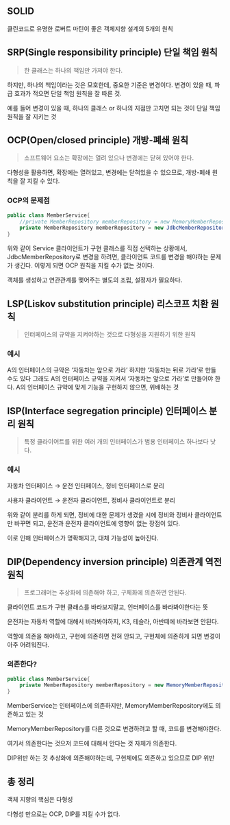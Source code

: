 ## SOLID

클린코드로 유명한 로버트 마틴이 좋은 객체지향 설계의 5개의 원칙

## SRP(Single responsibility principle) 단일 책임 원칙

> 한 클래스는 하나의 책임만 가져야 한다.
> 

하지만, 하나의 책임이라는 것은 모호한데, 중요한 기준은 변경이다. 변경이 있을 때, 파급 효과가 적으면 단일 책임 원칙을 잘 따른 것.

예를 들어 변경이 있을 때, 하나의 클래스 or 하나의 지점만 고치면 되는 것이 단일 책임 원칙을 잘 지키는 것

## OCP(Open/closed principle) 개방-폐쇄 원칙

> 소프트웨어 요소는 확장에는 열려 있으나 변경에는 닫혀 있어야 한다.
> 

다형성을 활용하면, 확장에는 열려있고, 변경에는 닫혀있을 수 있으므로, 개방-폐쇄 원칙을 잘 지킬 수 있다.

### OCP의 문제점

```java
public class MemberService{
	//private MemberRepository memberRepository = new MemoryMemberRepository();
	private MemberRepository memberRepository = new JdbcMemberRepository();
}
```

위와 같이 Service 클라이언트가 구현 클래스를 직접 선택하는 상황에서, JdbcMemberRepository로 변경을 하려면, 클라이언트 코드를 변경을 해야하는 문제가 생긴다. 이렇게 되면 OCP 원칙을 지킬 수가 없는 것이다.

객체를 생성하고 연관관계를 맺어주는 별도의 조립, 설정자가 필요하다.

## LSP(Liskov substitution principle) 리스코프 치환 원칙

> 인터페이스의 규약을 지켜야하는 것으로 다형성을 지원하기 위한 원칙
> 

### 예시

A의 인터페이스의 규약은 ‘자동차는 앞으로 가라’ 하지만 ‘자동차는 뒤로 가라’로 만들 수도 있다 그래도 A의 인터페이스 규약을 지켜서 ‘자동차는 앞으로 가라’로 만들어야 한다. A의 인터페이스 규약에 맞게 기능을 구현하지 않으면, 위배하는 것

## ISP(Interface segregation principle) 인터페이스 분리 원칙

> 특정 클라이어트를 위한 여러 개의 인터페이스가 범용 인터페이스 하나보다 낫다.
> 

### 예시

자동차 인터페이스 → 운전 인터페이스, 정비 인터페이스로 분리

사용자 클라이언트 → 운전자 클라이언트, 정비사 클라이언트로 분리

위와 같이 분리를 하게 되면, 정비에 대한 문제가 생겼을 시에 정비와 정비사 클라이언트만 바꾸면 되고, 운전과 운전자 클라이언트에 영향이 없는 장점이 있다.

이로 인해 인터페이스가 명확해지고, 대체 가능성이 높아진다.

## DIP(Dependency inversion principle) 의존관계 역전 원칙

> 프로그래머는 추상화에 의존해야 하고, 구체화에 의존하면 안된다.
> 

클라이언트 코드가 구현 클래스를 바라보지말고, 인터페이스를 바라봐야한다는 뜻

운전자는 자동차 역할에 대해서 바라봐야하지, K3, 테슬라, 아반떼에 바라보면 안된다.

역할에 의존을 해야하고, 구현에 의존하면 전혀 안되고, 구현체에 의존하게 되면 변경이 아주 어려워진다.

### 의존한다?

```java
public class MemberService{
	private MemberRepository memberRepository = new MemoryMemberRepository();
}
```

MemberService는 인터페이스에 의존하지만, MemoryMemberRepository에도 의존하고 있는 것

MemoryMemberRepository를 다른 것으로 변경하려고 할 때, 코드를 변경해야한다.

여기서 의존한다는 것으저 코드에 대해서 안다는 것 자체가 의존한다.

DIP위반 하는 것 추상화에 의존해야하는데, 구현체에도 의존하고 있으므로 DIP 위반

## 총 정리

객체 지향의 핵심은 다형성

다형성 만으로는 OCP, DIP를 지킬 수가 없다.
